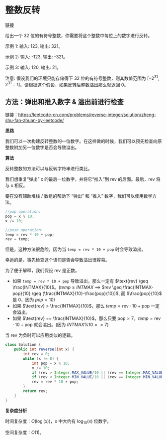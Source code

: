 # 整数反转

[链接](https://leetcode-cn.com/problems/reverse-integer)

给出一个 32 位的有符号整数，你需要将这个整数中每位上的数字进行反转。

示例 1: 输入: 123, 输出: 321。

示例 2: 输入: -123, 输出: -321。

示例 3: 输入: 120, 输出: 21。

注意: 假设我们的环境只能存储得下 32 位的有符号整数，则其数值范围为 $[−2^{31},  2^{31} − 1]$。请根据这个假设，如果反转后整数溢出那么就返回 0。


## 方法：弹出和推入数字 & 溢出前进行检查

链接：https://leetcode-cn.com/problems/reverse-integer/solution/zheng-shu-fan-zhuan-by-leetcode/

**思路**

我们可以一次构建反转整数的一位数字。在这样做的时候，我们可以预先检查向原整数附加另一位数字是否会导致溢出。

**算法**

反转整数的方法可以与反转字符串进行类比。

我们想重复“弹出” x 的最后一位数字，并将它“推入”到 rev 的后面。最后，rev 将与 x 相反。

要在没有辅助堆栈 / 数组的帮助下 “弹出” 和 “推入” 数字，我们可以使用数学方法。

```c
//pop operation:
pop = x % 10;
x /= 10;

//push operation:
temp = rev * 10 + pop;
rev = temp;
```

但是，这种方法很危险，因为当 `temp = rev * 10 + pop` 时会导致溢出。

幸运的是，事先检查这个语句是否会导致溢出很容易。

为了便于解释，我们假设 rev 是正数。

- 如果 `temp = rev * 10 + pop` 导致溢出，那么一定有 $\text{rev} \geq \frac{INTMAX}{10}$​。($temp \geq INTMAX$ ==> $rev \geq \frac{INTMAX-pop}{10} \geq (\frac{INTMAX}{10}-\frac{pop}{10})$, 而 $\frac{pop}{10}$ 是 0，因为 $pop < 10$)
- 如果 $\text{rev} > \frac{INTMAX}{10}$​，那么 $temp = \text{rev} \cdot 10 + \text{pop}$ 一定会溢出。
- 如果 $\text{rev} == \frac{INTMAX}{10}$​，那么只要 $\text{pop} > 7$，$temp = \text{rev} \cdot 10 + \text{pop}$ 就会溢出。(因为 $INTMAX \% 10 == 7$)

当 rev 为负时可以应用类似的逻辑。

```java
class Solution {
    public int reverse(int x) {
        int rev = 0;
        while (x != 0) {
            int pop = x % 10;
            x /= 10;
            if (rev > Integer.MAX_VALUE/10 || (rev == Integer.MAX_VALUE / 10 && pop > 7)) return 0;
            if (rev < Integer.MIN_VALUE/10 || (rev == Integer.MIN_VALUE / 10 && pop < -8)) return 0;
            rev = rev * 10 + pop;
        }
        return rev;
    }
}
```

**复杂度分析**

时间复杂度：$O(\log(x))$，x 中大约有 $\log_{10}(x)$ 位数字。

空间复杂度：$O(1)$。
